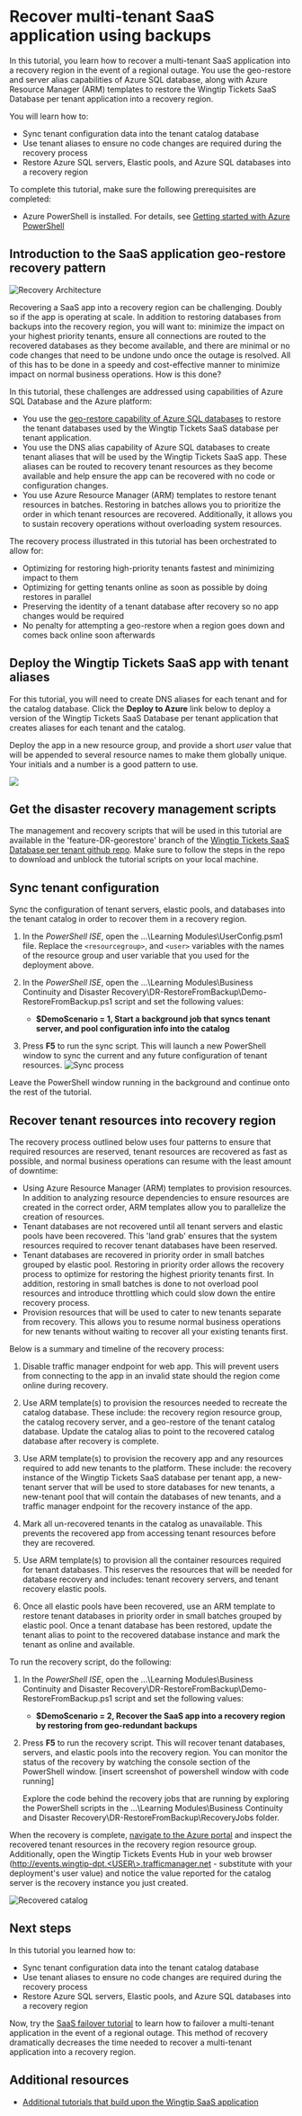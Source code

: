# Recover multi-tenant SaaS application using backups

In this tutorial, you learn how to recover a multi-tenant SaaS application into a recovery region in the event of a regional outage. You use the geo-restore and server alias capabilities of Azure SQL database, along with Azure Resource Manager (ARM) templates to restore the Wingtip Tickets SaaS Database per tenant application into a recovery region.

You will learn how to:

* Sync tenant configuration data into the tenant catalog database
* Use tenant aliases to ensure no code changes are required during the recovery process 
* Restore Azure SQL servers, Elastic pools, and Azure SQL databases into a recovery region 

To complete this tutorial, make sure the following prerequisites are completed:

* Azure PowerShell is installed. For details, see [Getting started with Azure PowerShell](https://docs.microsoft.com/powershell/azure/get-started-azureps)


## Introduction to the SaaS application geo-restore recovery pattern

![Recovery Architecture](TutorialMedia/recoveryarchitecture.png)

Recovering a SaaS app into a recovery region can be challenging. Doubly so if the app is operating at scale. In addition to restoring databases from backups into the recovery region, you will want to: minimize the impact on your highest priority tenants, ensure all connections are routed to the recovered databases as they become available, and there are minimal or no code changes that need to be undone undo once the outage is resolved. All of this has to be done in a speedy and cost-effective manner to minimize impact on normal business operations. How is this done?

In this tutorial, these challenges are addressed using capabilities of Azure SQL Database and the Azure platform:

* You use the [geo-restore capability of Azure SQL databases](https://docs.microsoft.com/azure/sql-database/sql-database-disaster-recovery) to restore the tenant databases used by the Wingtip Tickets SaaS database per tenant application. 
* You use the DNS alias capability of Azure SQL databases to create tenant aliases that will be used by the Wingtip Tickets SaaS app. These aliases can be routed to recovery tenant resources as they become available and help ensure the app can be recovered with no code or configuration changes.
* You use Azure Resource Manager (ARM) templates to restore tenant resources in batches. Restoring in batches allows you to prioritize the order in which tenant resources are recovered. Additionally, it allows you to sustain recovery operations without overloading system resources. 

The recovery process illustrated in this tutorial has been orchestrated to allow for:

* Optimizing for restoring high-priority tenants fastest and minimizing impact to them
* Optimizing for getting tenants online as soon as possible by doing restores in parallel
* Preserving the identity of a tenant database after recovery so no app changes would be required
* No penalty for attempting a geo-restore when a region goes down and comes back online soon afterwards

## Deploy the Wingtip Tickets SaaS app with tenant aliases 
For this tutorial, you will need to create DNS aliases for each tenant and for the catalog database. Click the **Deploy to Azure** link below to deploy a version of the Wingtip Tickets SaaS Database per tenant application that creates aliases for each tenant and the catalog. 

Deploy the app in a new resource group, and provide a short *user* value that will be appended to several resource names to make them globally unique.  Your initials and a number is a good pattern to use.

<a href="https://aka.ms/deploywingtipdpt-aliases" target="_blank">
    <img src="http://azuredeploy.net/deploybutton.png"/>
</a>

## Get the disaster recovery management scripts 

The management and recovery scripts that will be used in this tutorial are available in the 'feature-DR-georestore' branch of the [Wingtip Tickets SaaS Database per tenant github repo](https://github.com/Microsoft/WingtipTicketsSaaS-DbPerTenant/tree/feature-DR-georestore). Make sure to follow the steps in the repo to download and unblock the tutorial scripts on your local machine.

## Sync tenant configuration

Sync the configuration of tenant servers, elastic pools, and databases into the tenant catalog in order to recover them in a recovery region.

1. In the *PowerShell ISE*, open the ...\Learning Modules\UserConfig.psm1 file. Replace the `<resourcegroup>`, and `<user>` variables with the names of the resource group and user variable that you used for the deployment above.

2. In the *PowerShell ISE*, open the ...\Learning Modules\Business Continuity and Disaster Recovery\DR-RestoreFromBackup\Demo-RestoreFromBackup.ps1 script and set the following values:
	* **$DemoScenario = 1, Start a background job that syncs tenant server, and pool configuration info into the catalog**

3. Press **F5** to run the sync script. This will launch a new PowerShell window to sync the current and any future configuration of tenant resources.
![Sync process](TutorialMedia/syncprocess.png)

Leave the PowerShell window running in the background and continue onto the rest of the tutorial. 

## Recover tenant resources into recovery region

The recovery process outlined below uses four patterns to ensure that required resources are reserved, tenant resources are recovered as fast as possible, and normal business operations can resume with the least amount of downtime:

* Using Azure Resource Manager (ARM) templates to provision resources. In addition to analyzing resource dependencies to ensure resources are created in the correct order, ARM templates allow you to parallelize the creation of resources. 
* Tenant databases are not recovered until all tenant servers and elastic pools have been recovered. This 'land grab' ensures that the system resources required to recover tenant databases have been reserved.
* Tenant databases are recovered in priority order in small batches grouped by elastic pool. Restoring in priority order allows the recovery process to optimize for restoring the highest priority tenants first. In addition, restoring in small batches is done to not overload pool resources and introduce throttling which could slow down the entire recovery process.
* Provision resources that will be used to cater to new tenants separate from recovery. This allows you to resume normal business operations for new tenants without waiting to recover all your existing tenants first.

Below is a summary and timeline of the recovery process:

1. Disable traffic manager endpoint for web app. This will prevent users from connecting to the app in an invalid state should the region come online during recovery.

2. Use ARM template(s) to provision the resources needed to recreate the catalog database. These include: the recovery region resource group, the catalog recovery server, and a geo-restore of the tenant catalog database. Update the catalog alias to point to the recovered catalog database after recovery is complete.

3. Use ARM template(s) to provision the recovery app and any resources required to add new tenants to the platform. These include: the recovery instance of the Wingtip Tickets SaaS database per tenant app, a new-tenant server that will be used to store databases for new tenants, a new-tenant pool that will contain the databases of new tenants, and a traffic manager endpoint for the recovery instance of the app.
		
4. Mark all un-recovered tenants in the catalog as unavailable. This prevents the recovered app from accessing tenant resources before they are recovered.

5. Use ARM template(s) to provision all the container resources required for tenant databases. This reserves the resources that will be needed for database recovery and includes: tenant recovery servers, and tenant recovery elastic pools.

6. Once all elastic pools have been recovered, use an ARM template to restore tenant databases in priority order in small batches grouped by elastic pool. Once a tenant database has been restored, update the tenant alias to point to the recovered database instance and mark the tenant as online and available.


To run the recovery script, do the following:

1. In the *PowerShell ISE*, open the ...\Learning Modules\Business Continuity and Disaster Recovery\DR-RestoreFromBackup\Demo-RestoreFromBackup.ps1 script and set the following values:
	* **$DemoScenario = 2, Recover the SaaS app into a recovery region by restoring from geo-redundant backups**

2. Press **F5** to run the recovery script. This will recover tenant databases, servers, and elastic pools into the recovery region. You can monitor the status of the recovery by watching the console section of the PowerShell window.
	[insert screenshot of powershell window with code running]

	Explore the code behind the recovery jobs that are running by exploring the PowerShell scripts in the ...\Learning Modules\Business Continuity and Disaster Recovery\DR-RestoreFromBackup\RecoveryJobs folder.

When the recovery is complete, [navigate to the Azure portal](https://portal.azure.com) and inspect the recovered tenant resources in the recovery region resource group. Additionally, open the Wingtip Tickets Events Hub in your web browser (http://events.wingtip-dpt.<USER\>.trafficmanager.net - substitute <USER> with your deployment's user value) and notice the value reported for the catalog server is the recovery instance you just created.

![Recovered catalog](TutorialMedia/recoveredcatalogserver.png)

## Next steps

In this tutorial you learned how to:

* Sync tenant configuration data into the tenant catalog database
* Use tenant aliases to ensure no code changes are required during the recovery process 
* Restore Azure SQL servers, Elastic pools, and Azure SQL databases into a recovery region 

Now, try the [SaaS failover tutorial]() to learn how to failover a multi-tenant application in the event of a regional outage. This method of recovery dramatically decreases the time needed to recover a multi-tenant application into a recovery region.

## Additional resources

* [Additional tutorials that build upon the Wingtip SaaS application](https://docs.microsoft.com/en-us/azure/sql-database/sql-database-wtp-overview#sql-database-wingtip-saas-tutorials)
